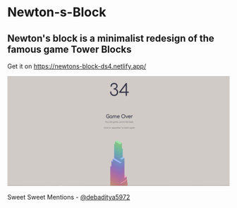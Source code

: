 # Newton-s-Block
## Newton's block is a minimalist redesign of the famous game Tower Blocks

Get it on https://newtons-block-ds4.netlify.app/

![Screenshot](/Newton_Tower.PNG)

Sweet Sweet Mentions - [@debaditya5972](https://twitter.com/debaditya5972)

